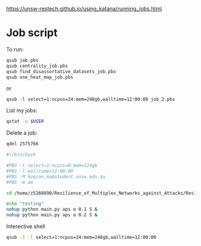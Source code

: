
https://unsw-restech.github.io/using_katana/running_jobs.html
# Job script

To run:
```bash
qsub job.pbs
qsub centrality_job.pbs
qsub find_disassortative_datasets_job.pbs
qsub one_heat_map_job.pbs
```

or 
```
qsub -l select=1:ncpus=24:mem=248gb,walltime=12:00:00 job_2.pbs
```

List my jobs:
```bash
qstat -u $USER
```


Delete a job:
```bash
qdel 2575766
```

```bash
#!/bin/bash

#PBS -l select=1:ncpus=8:mem=124gb
#PBS -l walltime=12:00:00
#PBS -M boqian.ma@student.unsw.edu.au
#PBS -m ae

cd /home/z5260890/Resilience_of_Multiplex_Networks_against_Attacks/Resilience_of_Multiplex_Networks_against_Attacks

echo "testing"
nohup python main.py aps o 0.1 5 &
nohup python main.py aps o 0.2 5 &
```

Interective shell
```bash
qsub -I -l select=1:ncpus=24:mem=248gb,walltime=12:00:00
```

